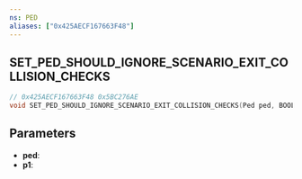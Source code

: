```yaml
---
ns: PED
aliases: ["0x425AECF167663F48"]
---
```

## SET_PED_SHOULD_IGNORE_SCENARIO_EXIT_COLLISION_CHECKS

```c
// 0x425AECF167663F48 0x5BC276AE
void SET_PED_SHOULD_IGNORE_SCENARIO_EXIT_COLLISION_CHECKS(Ped ped, BOOL p1);
```


## Parameters
* **ped**: 
* **p1**: 

